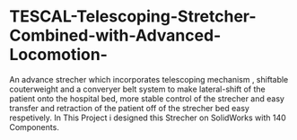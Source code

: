 # TESCAL-Telescoping-Stretcher-Combined-with-Advanced-Locomotion-
An advance strecher which incorporates telescoping mechanism , shiftable couterweight and a converyer belt system to make lateral-shift of the patient onto the hospital bed, more stable control of the strecher and easy transfer and retraction of the patient off of the strecher bed easy respetively. 
In This Project i designed this Strecher on SolidWorks with 140 Components.
